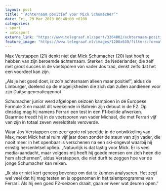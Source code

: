 ```yaml
---
layout: post
title: "’Achternaam positief voor Mick Schumacher’"
date: Fri, 29 Mar 2019 06:40:00 +0100
categories: 
- sport 
- autosport 
externe_link: "https://www.telegraaf.nl/sport/3364802/achternaam-positief-voor-mick-schumacher"
feature_image: "https://www.telegraaf.nl/images/1200x630/filters:format(jpeg):quality(80)/cdn-kiosk-api.telegraaf.nl/7564c09a-51e8-11e9-97c7-02d2fb1aa1d7.jpg"
---
```


<p class="intro">Max Verstappen (21) denkt niet dat Mick Schumacher (20) last hoeft te hebben van zijn beroemde achternaam. Sterker: de Nederlander, die zelf met groot succes in de voetsporen van vader Jos trad, denkt zelfs dat het een voordeel kan zijn.</p> <p>„Als je het goed doet, is zo’n achternaam alleen maar positief”, aldus de Limburger, doelend op de mogelijkheden die zich dan zullen aandienen voor zijn Duitse generatiegenoot.</p><p>Schumacher junior werd afgelopen seizoen kampioen in de Europese Formule 3 en maakt dit weekeinde in Bahrein zijn debuut in de F2. Op dinsdag mag hij namens Ferrari een test in een F1-bolide afwerken. Daarmee treedt hij in de voetsporen van vader Michael, die met Ferrari vijf van zijn in totaal zeven wereldtitels veroverde.</p><p>Waar Jos Verstappen een zeer grote rol speelde in de ontwikkeling van Max, moet Mick het al ruim vijf jaar doen zonder de steun van zijn vader, die nooit meer in het openbaar is verschenen na een ski-ongeval waarbij hij ernstig hersenletsel opliep. „Natuurlijk is dat lastig voor Mick. Er is veel media-aandacht, maar volgens mij heeft hij goede mensen om zich heen die hem afschermen”, aldus Verstappen, die niet durft te zeggen hoe ver de jonge Schumacher kan reiken.</p><p>„Ik sta er niet kort genoeg bovenop om dat te kunnen analyseren. Het zegt wel veel dat hij mag testen en is opgenomen in het talentprogramma van Ferrari. Als hij een goed F2-seizoen draait, gaan er weer wat deuren open.”</p>
